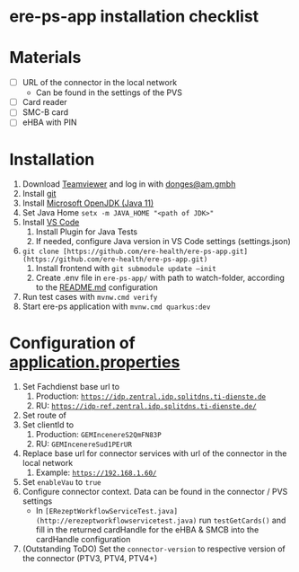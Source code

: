 # ere-ps-app installation checklist

# Materials

- [ ]  URL of the connector in the local network
    - Can be found in the settings of the PVS
- [ ]  Card reader
- [ ]  SMC-B card
- [ ]  eHBA with PIN

# Installation

1. Download [Teamviewer](https://www.teamviewer.com/en/download/windows/) and log in with donges@am.gmbh
2. Install [git](https://git-scm.com/book/en/v2/Getting-Started-Installing-Git)
3. Install [Microsoft OpenJDK (Java 11)](https://docs.microsoft.com/en-gb/java/openjdk/download)
4. Set Java Home `setx -m JAVA_HOME "<path of JDK>"` 
5. Install [VS Code](https://code.visualstudio.com/download)
    1. Install Plugin for Java Tests
    2. If needed, configure Java version in VS Code settings (settings.json)
6. `git clone [https://github.com/ere-health/ere-ps-app.git](https://github.com/ere-health/ere-ps-app.git)`
    1. Install frontend with `git submodule update —init`
    2. Create .env file in `ere-ps-app/` with path to watch-folder, according to the [README.md](http://readme.md) configuration
7. Run test cases with `mvnw.cmd verify` 
8. Start ere-ps application with `mvnw.cmd quarkus:dev`

# Configuration of [application.properties](http://application.properties)

1. Set Fachdienst base url to
    1. Production: [`https://idp.zentral.idp.splitdns.ti-dienste.de`](https://idp.zentral.idp.splitdns.ti-dienste.de/)
    2. RU: [`https://idp-ref.zentral.idp.splitdns.ti-dienste.de/`](https://idp-ref.zentral.idp.splitdns.ti-dienste.de/) 
2. Set route of 
3. Set clientId to
    1. Production: `GEMIncenereS2QmFN83P`
    2. RU: `GEMIncenereSud1PErUR`
4. Replace base url for connector services with url of the connector in the local network
    1. Example: [`https://192.168.1.60/`](https://192.168.1.60/)
5. Set `enableVau` to `true`
6. Configure connector context. Data can be found in the connector / PVS settings
    - In `[ERezeptWorkflowServiceTest.java](http://erezeptworkflowservicetest.java)` run `testGetCards()` and fill in the returned cardHandle for the eHBA & SMCB into the cardHandle configuration
7. (Outstanding ToDO) Set the `connector-version` to respective version of the connector (PTV3, PTV4, PTV4+)